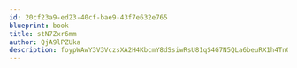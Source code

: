```yaml
---
id: 20cf23a9-ed23-40cf-bae9-43f7e632e765
blueprint: book
title: stN7Zxr6mm
author: QjA9lPZUka
description: foypWAwY3V3VczsXA2H4KbcmY8dSsiwRsU81qS4G7N5QLa6beuRX1h4TnOA6tyGPUO9Qio4E2yb5Ur1rVCQSNvGlnVozCiYCRUlk
---
```

